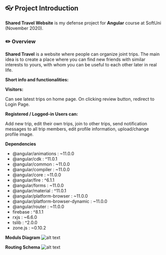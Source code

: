 ## 👓 Project Introduction
**Shared Travel Website** is my defense project for **Angular** course at SoftUni (November 2020).

### ✏️ Overview
**Shared Travel** is a website where people can organize joint trips. The main idea is to create a place where you can find new friends with similar interests to yours, with whom you can be useful to each other later in real life.

**Short info and functionalities:**

   **Visitors:**

Can see latest trips on home page. On clicking review button, redirect to Login Page.

   **Registered / Logged-in Users can:**

Add new trip, edit their own trips, join to other trips, send notification messages to all trip members, edit profile information, upload/change profile image. 

**Dependencies**  
- @angular/animations : ~11.0.0    
- @angular/cdk : ^11.0.1    
- @angular/common : ~11.0.0   
- @angular/compiler : ~11.0.0 
- @angular/core : ~11.0.0    
- @angular/fire : ^6.1.1    
- @angular/forms : ~11.0.0    
- @angular/material : ^11.0.1    
- @angular/platform-browser : ~11.0.0    
- @angular/platform-browser-dynamic : ~11.0.0    
- @angular/router : ~11.0.0    
- firebase : ^8.1.1    
- rxjs : ~6.6.0    
- tslib : ^2.0.0     
- zone.js : ~0.10.2    

**Moduls Diagram**
![alt text](https://firebasestorage.googleapis.com/v0/b/travel-c6c41.appspot.com/o/diagrams%2Fschema.jpg?alt=media&token=36257f04-106e-4af0-a803-dd00c84d0c03)


**Routing Schema**
![alt text](https://firebasestorage.googleapis.com/v0/b/travel-c6c41.appspot.com/o/diagrams%2FroutingSchema.jpg?alt=media&token=de218e62-a2bd-4302-8c1a-ea902802db34)
